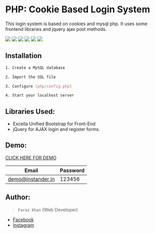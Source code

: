 # PHP: Cookie Based Login System

This login system is based on cookies and mysql php. It uses some frontend libraries and jquery ajax post methods.

![](https://img.shields.io/github/stars/pandao/editor.md.svg) ![](https://img.shields.io/github/forks/pandao/editor.md.svg) ![](https://img.shields.io/github/tag/pandao/editor.md.svg) ![](https://img.shields.io/github/release/pandao/editor.md.svg) ![](https://img.shields.io/github/issues/pandao/editor.md.svg) ![](https://img.shields.io/bower/v/editor.md.svg)

## Installation

```bash
1. Create a MySQL database

2. Import the SQL file 

3. Configure [php/config.php]

4. Start your localhost server
```

## Libraries Used:       
+ Excella Unified Bootstrap for Front-End
+ jQuery for AJAX login and register forms.

## Demo:

[CLICK HERE FOR DEMO](http://ina.instander.in/cookie_login_system/)

|Email  | Password |
| ------------- | ------------- |
| demo@instander.in | 123456  |


## Author:
 > `Faraz Khan` (Web Developer) 

* [Facebook](https://www.facebook.com/farazpyy/)
* [Instagram](https://instagram.com/faraz_py)